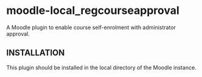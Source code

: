 moodle-local_regcourseapproval
==============================

A Moodle plugin to enable course self-enrolment with administrator approval.

<h2>INSTALLATION</h2>
This plugin should be installed in the local directory of the Moodle instance.
